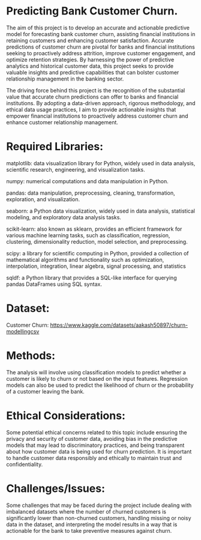 # Predicting Bank Customer Churn.

The aim of this project is to develop an accurate and actionable predictive model for forecasting bank customer churn, assisting financial institutions in retaining customers and enhancing customer satisfaction. Accurate predictions of customer churn are pivotal for banks and financial institutions seeking to proactively address attrition, improve customer engagement, and optimize retention strategies. By harnessing the power of predictive analytics and historical customer data, this project seeks to provide valuable insights and predictive capabilities that can bolster customer relationship management in the banking sector.

The driving force behind this project is the recognition of the substantial value that accurate churn predictions can offer to banks and financial institutions. By adopting a data-driven approach, rigorous methodology, and ethical data usage practices, I aim to provide actionable insights that empower financial institutions to proactively address customer churn and enhance customer relationship management.

# Required Libraries:

matplotlib: data visualization library for Python, widely used in data analysis, scientific research, engineering, and visualization tasks.

numpy: numerical computations and data manipulation in Python.

pandas: data manipulation, preprocessing, cleaning, transformation, exploration, and visualization.

seaborn: a Python data visualization, widely used in data analysis, statistical modeling, and exploratory data analysis tasks.

scikit-learn: also known as sklearn, provides an efficient framework for various machine learning tasks, such as classification, regression, clustering, dimensionality reduction, model selection, and preprocessing.

scipy: a library for scientific computing in Python, provided a collection of mathematical algorithms and functionality such as optimization, interpolation, integration, linear algebra, signal processing, and statistics

sqldf: a Python library that provides a SQL-like interface for querying pandas DataFrames using SQL syntax.

# Dataset:

Customer Churn: https://www.kaggle.com/datasets/aakash50897/churn-modellingcsv

# Methods:

The analysis will involve using classification models to predict whether a customer is likely to churn or not based on the input features. Regression models can also be used to predict the likelihood of churn or the probability of a customer leaving the bank.

# Ethical Considerations:

Some potential ethical concerns related to this topic include ensuring the privacy and security of customer data, avoiding bias in the predictive models that may lead to discriminatory practices, and being transparent about how customer data is being used for churn prediction. It is important to handle customer data responsibly and ethically to maintain trust and confidentiality.

# Challenges/Issues:

Some challenges that may be faced during the project include dealing with imbalanced datasets where the number of churned customers is significantly lower than non-churned customers, handling missing or noisy data in the dataset, and interpreting the model results in a way that is actionable for the bank to take preventive measures against churn.
